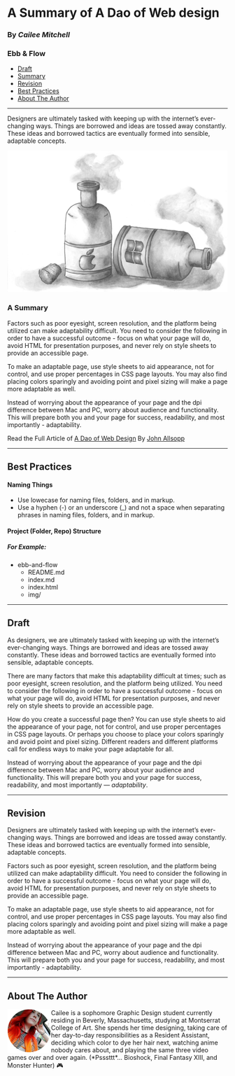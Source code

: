 # A Summary of A Dao of Web design
### By *Cailee Mitchell*

### Ebb & Flow
 - [Draft](#draft)
 - [Summary](#a-summary)
 - [Revision](#revision)
 - [Best Practices](#best-practices)
 - [About The Author](#about-the-author)
- - -

Designers are ultimately tasked with keeping up with the internet’s ever-changing ways. Things are borrowed and ideas are tossed away constantly. These ideas and borrowed tactics are eventually formed into sensible, adaptable concepts. 

![hero image](img/img.jpg)

### A Summary

  Factors such as poor eyesight, screen resolution, and the platform being utilized can make adaptability difficult. You need to consider the following in order to have a successful outcome - focus on what your page will do, avoid HTML for presentation purposes, and never rely on style sheets to provide an accessible page. 

To make an adaptable page, use style sheets to aid appearance, not for control, and use proper percentages in CSS page layouts. You may also find placing colors sparingly and avoiding point and pixel sizing will make a page more adaptable as well. 

Instead of worrying about the appearance of your page and the dpi difference between Mac and PC, worry about audience and functionality. This will prepare both you and your page for success, readability, and most importantly - adaptability.

Read the Full Article of <a href="https://alistapart.com/article/dao">A Dao of Web Design</a> By <a href="https://alistapart.com/author/johnallsopp">John Allsopp</a>

- - -

## Best Practices

#### Naming Things

- Use lowecase for naming files, folders, and in markup.
- Use a hyphen (-) or an underscore (_) and not a space when separating phrases in naming files, folders, and in markup.

#### Project (Folder, Repo) Structure

##### For Example:
- ebb-and-flow
  - README.md
  - index.md
  - index.html
  - img/

- - -

## Draft

As designers, we are ultimately tasked with keeping up with the internet’s ever-changing ways. Things are borrowed and ideas are tossed away constantly. These ideas and borrowed tactics are eventually formed into sensible, adaptable concepts. 

There are many factors that make this adaptability difficult at times; such as poor eyesight, screen resolution, and the platform being utilized. You need to consider the following in order to have a successful outcome - focus on what your page will do, avoid HTML for presentation purposes, and never rely on style sheets to provide an accessible page. 

How do you create a successful page then? You can use style sheets to aid the appearance of your page, not for control, and use proper percentages in CSS page layouts. Or perhaps you choose to place your colors sparingly and avoid point and pixel sizing. Different readers and different platforms call for endless ways to make your page adaptable for all. 

Instead of worrying about the appearance of your page and the dpi difference between Mac and PC, worry about your audience and functionality. This will prepare both you and your page for success, readability, and most importantly — *adaptability*.

- - -

## Revision

Designers are ultimately tasked with keeping up with the internet’s ever-changing ways. Things are borrowed and ideas are tossed away constantly. These ideas and borrowed tactics are eventually formed into sensible, adaptable concepts. 

Factors such as poor eyesight, screen resolution, and the platform being utilized can make adaptability difficult. You need to consider the following in order to have a successful outcome - focus on what your page will do, avoid HTML for presentation purposes, and never rely on style sheets to provide an accessible page. 

To make an adaptable page, use style sheets to aid appearance, not for control, and use proper percentages in CSS page layouts. You may also find placing colors sparingly and avoiding point and pixel sizing will make a page more adaptable as well. 

Instead of worrying about the appearance of your page and the dpi difference between Mac and PC, worry about audience and functionality. This will prepare both you and your page for success, readability, and most importantly - adaptability.

- - - 

## About The Author

<img align="left" width="100" height="100" src="img/cailee.jpg"> 
Cailee is a sophomore Graphic Design student currently residing in Beverly, Massachusetts, studying at Montserrat College of Art. She spends her time designing, taking care of her day-to-day responsibilities as a Resident Assistant, deciding which color to dye her hair next, watching anime nobody cares about, and playing the same three video games over and over again.
(*Psssttt*... Bioshock, Final Fantasy XIII, and Monster Hunter) &#x1f3ae;

